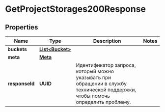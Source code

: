 

# GetProjectStorages200Response


## Properties

| Name | Type | Description | Notes |
|------------ | ------------- | ------------- | -------------|
|**buckets** | [**List&lt;Bucket&gt;**](Bucket.md) |  |  |
|**meta** | [**Meta**](Meta.md) |  |  |
|**responseId** | **UUID** | Идентификатор запроса, который можно указывать при обращении в службу технической поддержки, чтобы помочь определить проблему. |  |



